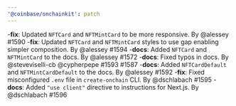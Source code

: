 ```yaml
---
'@coinbase/onchainkit': patch
---
```


-**fix**: Updated `NFTCard` and `NFTMintCard` to be more responsive. By @alessey #1590
-**fix**: Updated `NFTCard` and `NFTMintCard` styles to use gap enabling simpler composition. By @alessey #1594
-**docs**: Added `NFTCard` and `NFTMintCard` to the docs. By @alessey #1572
-**docs**: Fixed typos in docs. By @steveviselli-cb @cypherpepe #1593 #1587
-**docs**: Added `NFTCardDefault` and `NFTMintCardDefault` to the docs. By @alessey #1592
-**fix**: Fixed misconfigured `.env` file in `create-onchain` CLI. By @dschlabach #1595
-**docs**: Added `"use client"` directive to instructions for Next.js. By @dschlabach #1596
